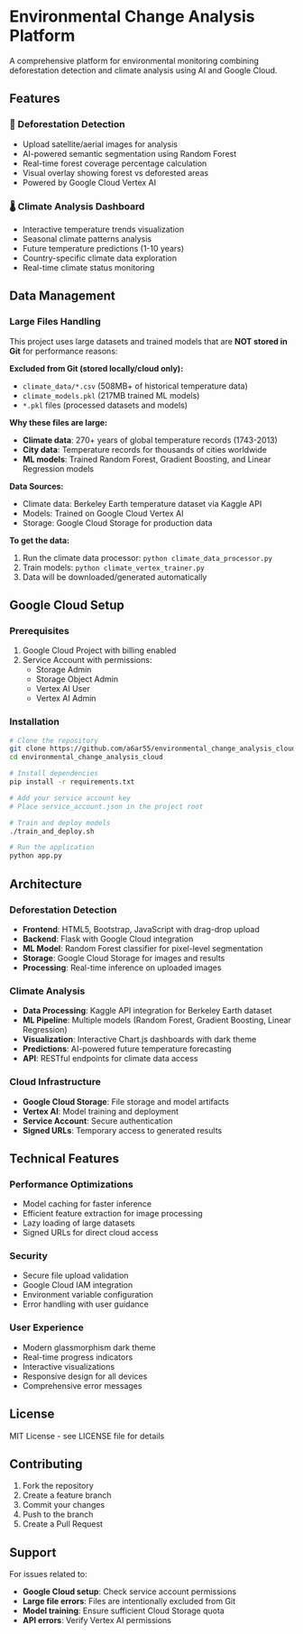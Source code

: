 # Environmental Change Analysis Platform

A comprehensive platform for environmental monitoring combining deforestation detection and climate analysis using AI and Google Cloud.

## Features

### 🌲 Deforestation Detection
- Upload satellite/aerial images for analysis
- AI-powered semantic segmentation using Random Forest
- Real-time forest coverage percentage calculation
- Visual overlay showing forest vs deforested areas
- Powered by Google Cloud Vertex AI

### 🌡️ Climate Analysis Dashboard
- Interactive temperature trends visualization
- Seasonal climate patterns analysis
- Future temperature predictions (1-10 years)
- Country-specific climate data exploration
- Real-time climate status monitoring

## Data Management

### Large Files Handling
This project uses large datasets and trained models that are **NOT stored in Git** for performance reasons:

**Excluded from Git (stored locally/cloud only):**
- `climate_data/*.csv` (508MB+ of historical temperature data)
- `climate_models.pkl` (217MB trained ML models)
- `*.pkl` files (processed datasets and models)

**Why these files are large:**
- **Climate data**: 270+ years of global temperature records (1743-2013)
- **City data**: Temperature records for thousands of cities worldwide
- **ML models**: Trained Random Forest, Gradient Boosting, and Linear Regression models

**Data Sources:**
- Climate data: Berkeley Earth temperature dataset via Kaggle API
- Models: Trained on Google Cloud Vertex AI
- Storage: Google Cloud Storage for production data

**To get the data:**
1. Run the climate data processor: `python climate_data_processor.py`
2. Train models: `python climate_vertex_trainer.py`
3. Data will be downloaded/generated automatically

## Google Cloud Setup

### Prerequisites
1. Google Cloud Project with billing enabled
2. Service Account with permissions:
   - Storage Admin
   - Storage Object Admin
   - Vertex AI User
   - Vertex AI Admin

### Installation
```bash
# Clone the repository
git clone https://github.com/a6ar55/environmental_change_analysis_cloud
cd environmental_change_analysis_cloud

# Install dependencies
pip install -r requirements.txt

# Add your service account key
# Place service_account.json in the project root

# Train and deploy models
./train_and_deploy.sh

# Run the application
python app.py
```

## Architecture

### Deforestation Detection
- **Frontend**: HTML5, Bootstrap, JavaScript with drag-drop upload
- **Backend**: Flask with Google Cloud integration
- **ML Model**: Random Forest classifier for pixel-level segmentation
- **Storage**: Google Cloud Storage for images and results
- **Processing**: Real-time inference on uploaded images

### Climate Analysis
- **Data Processing**: Kaggle API integration for Berkeley Earth dataset
- **ML Pipeline**: Multiple models (Random Forest, Gradient Boosting, Linear Regression)
- **Visualization**: Interactive Chart.js dashboards with dark theme
- **Predictions**: AI-powered future temperature forecasting
- **API**: RESTful endpoints for climate data access

### Cloud Infrastructure
- **Google Cloud Storage**: File storage and model artifacts
- **Vertex AI**: Model training and deployment
- **Service Account**: Secure authentication
- **Signed URLs**: Temporary access to generated results

## Technical Features

### Performance Optimizations
- Model caching for faster inference
- Efficient feature extraction for image processing
- Lazy loading of large datasets
- Signed URLs for direct cloud access

### Security
- Secure file upload validation
- Google Cloud IAM integration
- Environment variable configuration
- Error handling with user guidance

### User Experience
- Modern glassmorphism dark theme
- Real-time progress indicators
- Interactive visualizations
- Responsive design for all devices
- Comprehensive error messages

## License
MIT License - see LICENSE file for details

## Contributing
1. Fork the repository
2. Create a feature branch
3. Commit your changes
4. Push to the branch
5. Create a Pull Request

## Support
For issues related to:
- **Google Cloud setup**: Check service account permissions
- **Large file errors**: Files are intentionally excluded from Git
- **Model training**: Ensure sufficient Cloud Storage quota
- **API errors**: Verify Vertex AI permissions 
